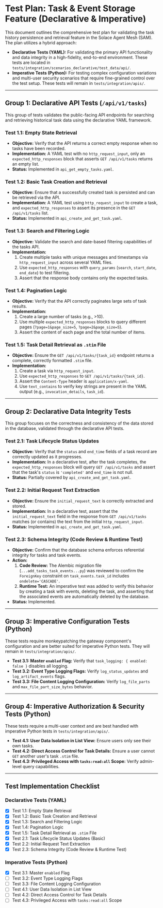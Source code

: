 # Test Plan: Task & Event Storage Feature (Declarative & Imperative)

This document outlines the comprehensive test plan for validating the task history persistence and retrieval feature in the Solace Agent Mesh (SAM). The plan utilizes a hybrid approach:

-   **Declarative Tests (YAML):** For validating the primary API functionality and data integrity in a high-fidelity, end-to-end environment. These tests are located in `tests/integration/scenarios_declarative/test_data/api/`.
-   **Imperative Tests (Python):** For testing complex configuration variations and multi-user security scenarios that require fine-grained control over the test setup. These tests will remain in `tests/integration/apis/`.

---

## Group 1: Declarative API Tests (`/api/v1/tasks`)

This group of tests validates the public-facing API endpoints for searching and retrieving historical task data using the declarative YAML framework.

### Test 1.1: Empty State Retrieval

*   **Objective:** Verify that the API returns a correct empty response when no tasks have been recorded.
*   **Implementation:** A YAML test with no `http_request_input`, only an `expected_http_responses` block that asserts `GET /api/v1/tasks` returns an empty list.
*   **Status:** Implemented in `api_get_empty_tasks.yaml`.

### Test 1.2: Basic Task Creation and Retrieval

*   **Objective:** Ensure that a successfully created task is persisted and can be retrieved via the API.
*   **Implementation:** A YAML test using `http_request_input` to create a task, and `expected_http_responses` to assert its presence in the `GET /api/v1/tasks` list.
*   **Status:** Implemented in `api_create_and_get_task.yaml`.

### Test 1.3: Search and Filtering Logic

*   **Objective:** Validate the search and date-based filtering capabilities of the tasks API.
*   **Implementation:**
    1.  Create multiple tasks with unique messages and timestamps via `http_request_input` across several YAML files.
    2.  Use `expected_http_responses` with `query_params` (`search`, `start_date`, `end_date`) to test filtering.
    3.  Assert that the response body contains only the expected tasks.

### Test 1.4: Pagination Logic

*   **Objective:** Verify that the API correctly paginates large sets of task results.
*   **Implementation:**
    1.  Create a large number of tasks (e.g., >10).
    2.  Use multiple `expected_http_responses` blocks to query different pages (`?page=1&page_size=5`, `?page=2&page_size=5`).
    3.  Assert the content of each page and the total number of items.

### Test 1.5: Task Detail Retrieval as `.stim` File

*   **Objective:** Ensure the `GET /api/v1/tasks/{task_id}` endpoint returns a complete, correctly formatted `.stim` file.
*   **Implementation:**
    1.  Create a task via `http_request_input`.
    2.  Use `expected_http_responses` to `GET /api/v1/tasks/{task_id}`.
    3.  Assert the `Content-Type` header is `application/x-yaml`.
    4.  Use `text_contains` to verify key strings are present in the YAML output (e.g., `invocation_details`, `task_id`).

---

## Group 2: Declarative Data Integrity Tests

This group focuses on the correctness and consistency of the data stored in the database, validated through the declarative API tests.

### Test 2.1: Task Lifecycle Status Updates

*   **Objective:** Verify that the `status` and `end_time` fields of a task record are correctly updated as it progresses.
*   **Implementation:** In a declarative test, after the task completes, the `expected_http_responses` block will query `GET /api/v1/tasks` and assert that the task's `status` is `'completed'` and `end_time` is not null.
*   **Status:** Partially covered by `api_create_and_get_task.yaml`.

### Test 2.2: Initial Request Text Extraction

*   **Objective:** Ensure the `initial_request_text` is correctly extracted and stored.
*   **Implementation:** In a declarative test, assert that the `initial_request_text` field in the response from `GET /api/v1/tasks` matches (or contains) the text from the initial `http_request_input`.
*   **Status:** Implemented in `api_create_and_get_task.yaml`.

### Test 2.3: Schema Integrity (Code Review & Runtime Test)

*   **Objective:** Confirm that the database schema enforces referential integrity for tasks and task events.
*   **Action:**
    1.  **Code Review:** The Alembic migration file (`...add_tasks_task_events...py`) was reviewed to confirm the `ForeignKey` constraint on `task_events.task_id` includes `ondelete='CASCADE'`.
    2.  **Runtime Test:** An imperative test was added to verify this behavior by creating a task with events, deleting the task, and asserting that the associated events are automatically deleted by the database.
*   **Status:** Implemented.

---

## Group 3: Imperative Configuration Tests (Python)

These tests require monkeypatching the gateway component's configuration and are better suited for imperative Python tests. They will remain in `tests/integration/apis/`.

*   **Test 3.1: Master `enabled` Flag:** Verify that `task_logging: { enabled: false }` disables all logging.
*   **Test 3.2: Event Type Logging Flags:** Verify `log_status_updates` and `log_artifact_events` flags.
*   **Test 3.3: File Content Logging Configuration:** Verify `log_file_parts` and `max_file_part_size_bytes` behavior.

---

## Group 4: Imperative Authorization & Security Tests (Python)

These tests require a multi-user context and are best handled with imperative Python tests in `tests/integration/apis/`.

*   **Test 4.1: User Data Isolation in List View:** Ensure users only see their own tasks.
*   **Test 4.2: Direct Access Control for Task Details:** Ensure a user cannot `GET` another user's task `.stim` file.
*   **Test 4.3: Privileged Access with `tasks:read:all` Scope:** Verify admin-level query capabilities.

---

## Test Implementation Checklist

### Declarative Tests (YAML)
- [x] Test 1.1: Empty State Retrieval
- [x] Test 1.2: Basic Task Creation and Retrieval
- [x] Test 1.3: Search and Filtering Logic
- [x] Test 1.4: Pagination Logic
- [x] Test 1.5: Task Detail Retrieval as `.stim` File
- [x] Test 2.1: Task Lifecycle Status Updates (Basic)
- [x] Test 2.2: Initial Request Text Extraction
- [x] Test 2.3: Schema Integrity (Code Review & Runtime Test)

### Imperative Tests (Python)
- [x] Test 3.1: Master `enabled` Flag
- [ ] Test 3.2: Event Type Logging Flags
- [ ] Test 3.3: File Content Logging Configuration
- [ ] Test 4.1: User Data Isolation in List View
- [ ] Test 4.2: Direct Access Control for Task Details
- [ ] Test 4.3: Privileged Access with `tasks:read:all` Scope
